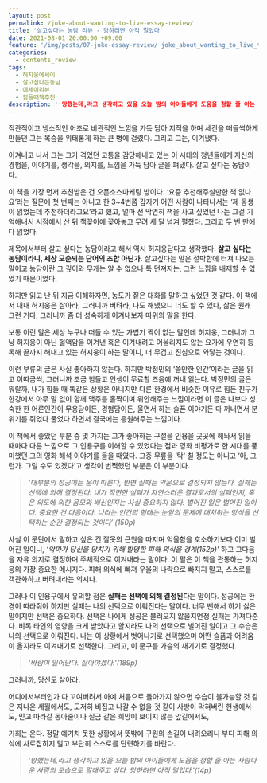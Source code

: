 ```yaml
---
layout: post
permalink: /joke-about-wanting-to-live-essay-review/
title: '살고싶다는 농담 리뷰 - 망하려면 아직 멀었다'
date: 2021-08-01 20:00:00 +09:00
feature: '/img/posts/07-joke-essay-review/ joke_about_wanting_to_live_thum.png'
categories:
  - contents_review
tags:
  - 허지웅에세이
  - 살고싶다는농담
  - 에세이리뷰
  - 힘들때책추천
description: ''망했는데,라고 생각하고 있을 오늘 밤의 아이들에게 도움을 청할 줄 아는 사람다운 사람의 모습으로 말해주고 싶다. 망하려면 아직 멀었다.'(14p)'
---
```


직관적이고 냉소적인 어조로 비관적인 느낌을 가득 담아 지적을 하며 세간을 떠들썩하게 만들던 그는 목숨을 위태롭게 하는 큰 병에 걸렸다. 그리고 그는, 이겨냈다.

이겨내고 나서 그는 그가 겪었던 고통을 감당해내고 있는 이 시대의 청년들에게 자신의 경험을, 이야기를, 생각을, 의지를, 느낌을 가득 담아 글을 펴냈다. 살고 싶다는 농담이다.

이 책을 가장 먼저 추천받은 건 오픈소스마케팅 방이다. ‘요즘 추천해주실만한 책 없나요’라는 질문에 첫 번째는 아니고 한 3~4번쯤 갑자기 어떤 사람이 나타나서는 ‘제 동생이 읽었는데 추천하더라고요’라고 했고, 얼마 전 막연히 책을 사고 싶었던 나는 그걸 기억해내서 서점에서 산 뒤 책꽂이에 꽂아놓고 무려 세 달 넘겨 펼쳤다. 그리고 두 번 만에 다 읽었다.

제목에서부터 살고 싶다는 농담이라고 해서 역시 허지웅답다고 생각했다. **살고 싶다는 농담이라니, 세상 모순되는 단어의 조합 아닌가.** 살고싶다는 말은 절박함에 터져 나오는 말이고 농담이란 그 깊이와 무게는 알 수 없으나 툭 던져지는, 그런 느낌을 배제할 수 없었기 때문이었다.

하지만 읽고 난 뒤 지금 이해하자면, 농도가 짙은 대화를 말하고 싶었던 것 같다. 이 책에서 내내 허지웅은 살아라, 그러니까 버텨라, 나도 해냈으니 너도 할 수 있다, 삶은 원래 그런 거다, 그러니까 좀 더 성숙하게 이겨내보자 따위의 말을 한다.

보통 이런 말은 세상 누구나 떠들 수 있는 가볍기 짝이 없는 말인데 허지웅, 그러니까 그냥 허지웅이 아닌 혈액암을 이겨낸 혹은 이겨내려고 어울리지도 않는 요가에 우연히 등록해 끝까지 해내고 있는 허지웅이 하는 말이니, 더 무겁고 진심으로 와닿는 것이다.

이런 부류의 글은 사실 좋아하지 않는다. 하지만 박정민의 ‘쓸만한 인간’이라는 글을 읽고 이따금씩, 그러니까 조금 힘들고 인생이 무료할 즈음에 꺼내 읽는다. 박정민의 글은 뭐랄까, 내가 힘들 때 똑같은 상황은 아니지만 다른 환경에서 비슷한 이유로 힘든 친구가 한강에서 아무 말 없이 함께 맥주를 홀짝이며 위안해주는 느낌이라면 이 글은 나보다 성숙한 한 어른인간이 무용담이든, 경험담이든, 울면서 하는 슬픈 이야기든 다 꺼내면서 분위기를 쥐었다 풀었다 하면서 결국에는 응원해주는 느낌이다.

이 책에서 좋았던 부분 중 몇 가지는 그가 좋아하는 구절을 인용을 곳곳에 해놔서 읽을 때마다 다른 느낌으로 그 인용구를 이해할 수 있었다는 점과 영화 비평가로 한 시대를 풍미했던 그의 영화 해석 이야기를 들을 때였다. 그중 무릎을 ‘탁' 칠 정도는 아니고 ‘아, 그런가. 그럴 수도 있겠다’고 생각이 번쩍했던 부분은 이 부분이다.

>  *‘대부분의 성공에는 운이 따른다, 반면 실패는 악운으로 결정되지 않는다. 실패는 선택에 의해 결정된다. 내가 직면한 실패가 자연스러운 결과로서의 실패인지, 혹은 의도에 의한 음모와 배신인지는 사실 중요하지 않다. 벌어진 일은 벌어진 일이다. 중요한 건 다음이다. 나라는 인간의 형태는 눈앞의 문제에 대처하는 방식을 선택하는 순간 결정되는 것이다’ (150p)*

사실 이 문단에서 말하고 싶은 건 잘못의 근원을 따지며 억울함을 호소하기보다 이미 벌어진 일이니, *‘악마가 당신을 망치기 위해 발명한 피해 의식을 경계(152p)'* 하고 그다음을 자유 의지로 결정하며 주체적으로 이겨내라는 말이다. 이 말은 이 책을 관통하는 허지웅의 가장 중요한 메시지다. 피해 의식에 빠져 우울의 나락으로 빠지지 말고, 스스로를 객관화하고 버텨내라는 의지다.

그러나 이 인용구에서 유의할 점은 **실패는 선택에 의해 결정된다**는 말이다. 성공에는 환경이 따라줘야 하지만 실패는 나의 선택으로 이뤄진다는 말이다. 너무 뻔해서 하기 싫은 말이지만 선택은 중요하다. 선택은 나에게 성공은 불러오지 않을지언정 실패는 가져다준다. 비록 타인의 영향을 크게 받았다고 할지라도 나의 선택으로 벌어진 일이고 그 수습은 나의 선택으로 이뤄진다. 나는 이 상황에서 벗어나기로 선택했으며 어떤 슬픔과 어려움이 올지라도 이겨내기로 선택한다. 그리고, 이 문구를 가슴의 새기기로 결정했다.

>  *‘바람이 일어난다. 살아야겠다.’(189p)*

그러니까, 당신도 살아라.

어디에서부터인가 다 꼬여버려서 아예 처음으로 돌아가지 않으면 수습이 불가능할 것 같은 지나온 세월에서도, 도저히 비집고 나갈 수 없을 것 같이 사방이 막혀버린 현생에서도, 믿고 따라갈 동아줄이나 실금 같은 희망이 보이지 않는 앞길에서도,

기회는 온다. 정말 예기치 못한 상황에서 뜻밖에 구원의 손길이 내려오리니 부디 피해 의식에 사로잡히지 말고 부단히 스스로를 단련하기를 바란다.

>  *'망했는데,라고 생각하고 있을 오늘 밤의 아이들에게 도움을 청할 줄 아는 사람다운 사람의 모습으로 말해주고 싶다. 망하려면 아직 멀었다.'(14p)*
